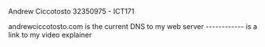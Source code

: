 Andrew Ciccotosto 32350975 - ICT171

andrewciccotosto.com is the current DNS to my web server
------------ is a link to my video explainer
